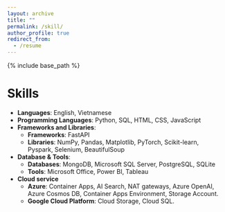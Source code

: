 ```yaml
---
layout: archive
title: ""
permalink: /skill/
author_profile: true
redirect_from:
  - /resume
---
```


{% include base_path %}


# Skills
- **Languages**: English, Vietnamese
- **Programming Languages**: Python, SQL, HTML, CSS, JavaScript
- **Frameworks and Libraries**:  
  - **Frameworks**: FastAPI  
  - **Libraries**: NumPy, Pandas, Matplotlib, PyTorch, Scikit-learn, Pyspark, Selenium, BeautifulSoup  
- **Database & Tools**:  
  - **Databases**: MongoDB, Microsoft SQL Server, PostgreSQL, SQLite  
  - **Tools**: Microsoft Office, Power BI, Tableau  
- **Cloud service**
  - **Azure**:  Container Apps, AI Search, NAT gateways, Azure OpenAI, Azure Cosmos DB, Container Apps Environment, Storage Account.
  - **Google Cloud Platform**: Cloud Storage, Cloud SQL.

